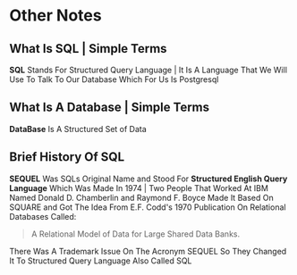 # Other Notes

## What Is SQL | Simple Terms  

**SQL** Stands For Structured Query Language | It Is A Language That We Will Use To Talk To Our Database Which For Us Is Postgresql  

## What Is A Database | Simple Terms

**DataBase** Is A Structured Set of Data  

## Brief History Of SQL  

**SEQUEL** Was SQLs Original Name and Stood For **Structured English Query Language** Which Was Made In 1974 | Two People That Worked At IBM Named Donald D. Chamberlin and Raymond F. Boyce Made It Based On SQUARE and Got The Idea From E.F. Codd's 1970 Publication On Relational Databases Called:
>A Relational Model of Data for Large Shared Data Banks.  

There Was A Trademark Issue On The Acronym SEQUEL So They Changed It To Structured Query Language Also Called SQL
